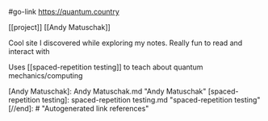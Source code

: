 #go-link https://quantum.country

[[project]] [[Andy Matuschak]]

Cool site I discovered while exploring my notes. Really fun to read and interact with

Uses [[spaced-repetition testing]] to teach about quantum mechanics/computing

[//begin]: # "Autogenerated link references for markdown compatibility"
[Andy Matuschak]: Andy Matuschak.md "Andy Matuschak"
[spaced-repetition testing]: spaced-repetition testing.md "spaced-repetition testing"
[//end]: # "Autogenerated link references"